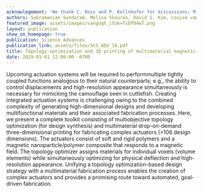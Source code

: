 ```yaml
---
acknowlegement: 'We thank C. Ross and P. Kellnhofer for discussions; M. Onbasli, A. Tang, and D. Bono for assistance with VSM measurements; and W. Wang and J. Rubin for help in ink formulation. We are thankful to T. Buehler for help with the videos. Funding: This research was supported in part by the Defense Advanced Research Projects Agency (DARPA) and Space and Naval Warfare Systems Center Pacific (SSC Pacific) under contract no. 66001-15-C-4030. Author contributions: S.S., M.S., and W.M. planned the research. M.S. built the multiobjective topology optimizer. S.S., D.S.K., and L.v.d.H. performed experiments. S.S. and M.S. wrote the paper with input from all authors. Competing interests: The authors declare that they have no competing interests. Data and materials availability: All data needed to evaluate the conclusions in the paper are present in the paper and/or the Supplementary Materials. Additional data related to this paper may be requested from the authors.'
authors: Subramanian Sundaram, Melina Skouras, David S. Kim, Louise van den Heuvel, Wojciech Matusik
featured_image: assets/images/vangogh_itok=TsEP04wT.png
layout: publication
show_on_homepage: true
publication: Science Advances
publication_link: assets/files/SCI_ADV_19.pdf
title: Topology optimization and 3D printing of multimaterial magnetic actuators and displays
date: 2019-01-01 12:00:00 -0700
---
```


Upcoming actuation systems will be required to performmultiple tightly coupled functions analogous to their natural counterparts; e.g., the ability to control displacements and high-resolution appearance simultaneously is necessary for mimicking the camouflage seen in cuttlefish. Creating integrated actuation systems is challenging owing to the combined complexity of generating high-dimensional designs and developing multifunctional materials and their associated fabrication processes. Here, we present a complete toolkit consisting of multiobjective topology optimization (for design synthesis) and multimaterial drop-on-demand three-dimensional printing for fabricating complex actuators (&gt;106 design dimensions). The actuators consist of soft and rigid polymers and a magnetic nanoparticle/polymer composite that responds to a magnetic field. The topology optimizer assigns materials for individual voxels (volume elements) while simultaneously optimizing for physical deflection and high-resolution appearance. Unifying a topology optimization-based design strategy with a multimaterial fabrication process enables the creation of complex actuators and provides a promising route toward automated, goal-driven fabrication.